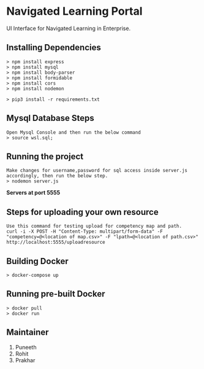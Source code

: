 # Navigated Learning Portal
UI Interface for Navigated Learning in Enterprise.

## Installing Dependencies
``` 
> npm install express
> npm install mysql
> npm install body-parser
> npm install formidable
> npm install cors
> npm install nodemon

> pip3 install -r requirements.txt
```
## Mysql Database Steps
```
Open Mysql Console and then run the below command
> source wsl.sql;
```
## Running the project
```
Make changes for username,password for sql access inside server.js accordingly, then run the below step.
> nodemon server.js
```
__Servers at port 5555__

## Steps for uploading your own resource
```
Use this command for testing upload for competency map and path.
curl -i -X POST -H "Content-Type: multipart/form-data" -F "competency=@<location of map.csv>" -F "lpath=@<location of path.csv>" http://localhost:5555/uploadresource
```

## Building Docker
```
> docker-compose up
```

## Running pre-built Docker
```
> docker pull
> docker run
```

## Maintainer
1. Puneeth
2. Rohit
3. Prakhar
